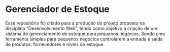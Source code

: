 
# Gerenciador de Estoque

Esse repositório foi criado para a produção do projeto proposto na disciplina "Desenvolvimento Web", tendo como objetivo a criação de um sistema de gerenciamento de estoque para pequenos negócios. Sendo uma ferramenta simples para pequenos negócios controlarem a entrada e saída de produtos, fornecedores e níveis de estoque.

